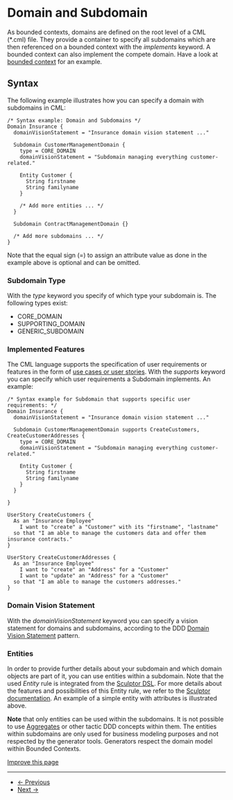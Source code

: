 
# Domain and Subdomain

As bounded contexts, domains are defined on the root level of a CML (\*.cml) file.
They provide a container to specify all subdomains which are then referenced on a bounded context with the *implements* keyword.
A bounded context can also implement the compete domain. Have a look at [bounded context](/docs/bounded-context/) for an example.

## Syntax

The following example illustrates how you can specify a domain with subdomains in CML:

```
/* Syntax example: Domain and Subdomains */
Domain Insurance {
  domainVisionStatement = "Insurance domain vision statement ..."

  Subdomain CustomerManagementDomain {
    type = CORE_DOMAIN
    domainVisionStatement = "Subdomain managing everything customer-related."

    Entity Customer {
      String firstname
      String familyname
    }

    /* Add more entities ... */
  }

  Subdomain ContractManagementDomain {}

  /* Add more subdomains ... */
}

```

Note that the equal sign (=) to assign an attribute value as done in the example above is optional and can be omitted.

### Subdomain Type

With the *type* keyword you specify of which type your subdomain is. The following types exist:

* CORE\_DOMAIN
* SUPPORTING\_DOMAIN
* GENERIC\_SUBDOMAIN

### Implemented Features

The CML language supports the specification of user requirements or features in the form of [use cases or user stories](/docs/user-requirements/).
With the *supports* keyword you can specify which user requirements a Subdomain implements. An example:

```
/* Syntax example for Subdomain that supports specific user requirements: */
Domain Insurance {
  domainVisionStatement = "Insurance domain vision statement ..."

  Subdomain CustomerManagementDomain supports CreateCustomers, CreateCustomerAddresses {
    type = CORE_DOMAIN
    domainVisionStatement = "Subdomain managing everything customer-related."

    Entity Customer {
      String firstname
      String familyname
    }
  }

}

UserStory CreateCustomers {
  As an "Insurance Employee"
    I want to "create" a "Customer" with its "firstname", "lastname"
  so that "I am able to manage the customers data and offer them insurance contracts."
}

UserStory CreateCustomerAddresses {
  As an "Insurance Employee"
    I want to "create" an "Address" for a "Customer"
    I want to "update" an "Address" for a "Customer"
  so that "I am able to manage the customers addresses."
}

```

### Domain Vision Statement

With the *domainVisionStatement* keyword you can specify a vision statement for domains and subdomains, according to the DDD [Domain Vision Statement](/docs/domain-vision-statement/)
pattern.

### Entities

In order to provide further details about your subdomain and which domain objects are part of it, you can use entities within a subdomain. Note that the used *Entity* rule is integrated from the [Sculptor DSL](https://sculptor.github.io/).
For more details about the features and possibilities of this Entity rule, we refer to the [Sculptor documentation](https://sculptor.github.io/documentation/advanced-tutorial).
An example of a simple entity with attributes is illustrated above.

**Note** that only entities can be used within the subdomains. It is not possible to use [Aggregates](/docs/aggregate/) or other
tactic DDD concepts within them. The entities within subdomains are only used for business modeling purposes and not respected by the generator tools. Generators
respect the domain model within Bounded Contexts.

[Improve this page](https://github.com/ContextMapper/contextmapper.github.io/blob/master/_docs/language-reference/subdomain.md)

---

* [← Previous](/docs/bounded-context/)
* [Next →](/docs/domain-vision-statement/)


